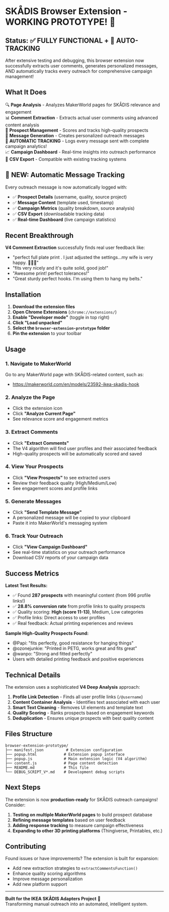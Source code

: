 # SKÅDIS Browser Extension - WORKING PROTOTYPE! 🎉

## Status: ✅ FULLY FUNCTIONAL + 🎯 AUTO-TRACKING

After extensive testing and debugging, this browser extension now successfully extracts user comments, generates personalized messages, AND automatically tracks every outreach for comprehensive campaign management!

## What It Does

🔍 **Page Analysis** - Analyzes MakerWorld pages for SKÅDIS relevance and engagement  
📊 **Comment Extraction** - Extracts actual user comments using advanced content analysis  
👥 **Prospect Management** - Scores and tracks high-quality prospects  
💬 **Message Generation** - Creates personalized outreach messages  
🎯 **AUTOMATIC TRACKING** - Logs every message sent with complete campaign analytics!  
📈 **Campaign Dashboard** - Real-time insights into outreach performance  
💾 **CSV Export** - Compatible with existing tracking systems

## 🚀 NEW: Automatic Message Tracking

Every outreach message is now automatically logged with:

- ✅ **Prospect Details** (username, quality, source project)
- ✅ **Message Content** (template used, timestamp)
- ✅ **Campaign Metrics** (quality breakdown, source analysis)
- ✅ **CSV Export** (downloadable tracking data)
- ✅ **Real-time Dashboard** (live campaign statistics)

## Recent Breakthrough

**V4 Comment Extraction** successfully finds real user feedback like:

- "perfect full plate print . I just adjusted the settings...my wife is very happy. 👌🏼😎"  
- "fits very nicely and it's quite solid, good job!"
- "Awesome print! perfect tolerances!"
- "Great sturdy perfect hooks. I'm using them to hang my belts."

## Installation

1. **Download the extension files**
2. **Open Chrome Extensions** (`chrome://extensions/`)
3. **Enable "Developer mode"** (toggle in top right)
4. **Click "Load unpacked"**
5. **Select the `browser-extension-prototype` folder**
6. **Pin the extension** to your toolbar

## Usage

### 1. Navigate to MakerWorld

Go to any MakerWorld page with SKÅDIS-related content, such as:

- <https://makerworld.com/en/models/23592-ikea-skadis-hook>

### 2. Analyze the Page

- Click the extension icon
- Click **"Analyze Current Page"**
- See relevance score and engagement metrics

### 3. Extract Comments

- Click **"Extract Comments"**
- The V4 algorithm will find user profiles and their associated feedback
- High-quality prospects will be automatically scored and saved

### 4. View Your Prospects

- Click **"View Prospects"** to see extracted users
- Review their feedback quality (High/Medium/Low)
- See engagement scores and profile links

### 5. Generate Messages

- Click **"Send Template Message"**
- A personalized message will be copied to your clipboard
- Paste it into MakerWorld's messaging system

### 6. Track Your Outreach

- Click **"View Campaign Dashboard"**
- See real-time statistics on your outreach performance
- Download CSV reports of your campaign data

## Success Metrics

**Latest Test Results:**

- ✅ Found **287 prospects** with meaningful content (from 996 profile links!)
- ✅ **28.8% conversion rate** from profile links to quality prospects
- ✅ Quality scoring: **High (score 11-13)**, Medium, Low categories  
- ✅ Profile links: Direct access to user profiles
- ✅ Real feedback: Actual printing experiences and reviews

**Sample High-Quality Prospects Found:**

- @Papi: "fits perfectly, good resistance for hanging things"
- @ozonejunkie: "Printed in PETG, works great and fits great"  
- @wanpo: "Strong and fitted perfectly"
- Users with detailed printing feedback and positive experiences

## Technical Details

The extension uses a sophisticated **V4 Deep Analysis** approach:

1. **Profile Link Detection** - Finds all user profile links (`/@username`)
2. **Content Container Analysis** - Identifies text associated with each user
3. **Smart Text Cleaning** - Removes UI elements and template text
4. **Quality Scoring** - Ranks prospects based on engagement keywords
5. **Deduplication** - Ensures unique prospects with best quality content

## Files Structure

```text
browser-extension-prototype/
├── manifest.json          # Extension configuration  
├── popup.html            # Extension popup interface
├── popup.js              # Main extension logic (V4 algorithm)
├── content.js            # Page content detection
├── README.md             # This file
└── DEBUG_SCRIPT_V*.md    # Development debug scripts
```

## Next Steps

The extension is now **production-ready** for SKÅDIS outreach campaigns! Consider:

1. **Testing on multiple MakerWorld pages** to build prospect database
2. **Refining message templates** based on user feedback  
3. **Adding response tracking** to measure campaign effectiveness
4. **Expanding to other 3D printing platforms** (Thingiverse, Printables, etc.)

## Contributing

Found issues or have improvements? The extension is built for expansion:

- Add new extraction strategies to `extractCommentsFunction()`
- Enhance quality scoring algorithms
- Improve message personalization
- Add new platform support

---

**Built for the IKEA SKÅDIS Adapters Project** 🔧  
Transforming manual outreach into an automated, intelligent system.
